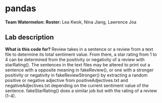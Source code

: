 # pandas
**Team Watermelon:**
**Roster:** Lea Kwok, Nina Jiang, Lawrence Joa

## Lab description
**What is this code for?**
Review takes in a sentence or a review from a text file to determine its total sentiment value. From there, a star rating from 1 to 4 can be determined from the positivity or negativity of a review with starRating(). The sentences in the text files may be altered to print out a sentence with a opposite meaning in fakeReview(), or one with a stronger positivity or negativity in fakeReviewStronger() by extracting a random positive or negative adjective from positiveAdjectives.txt and negativeAdjectives.txt depending on the current sentiment value of the sentence. fakeStarRating() does a similar job but with the rating of a review (1-4).
